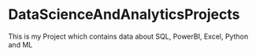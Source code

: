 # DataScienceAndAnalyticsProjects
This is my Project which contains data about SQL, PowerBI, Excel, Python and ML
